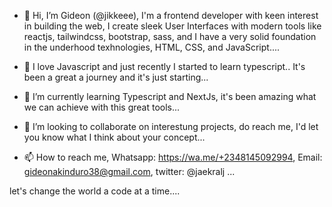- 👋 Hi, I’m Gideon (@jikkeee), I'm a frontend developer with keen interest in building the web, I create sleek User Interfaces with modern tools like reactjs, tailwindcss, bootstrap, sass, and I have a very solid foundation in the underhood texhnologies, HTML, CSS, and JavaScript....

- 👀 I love Javascript and just recently I started to learn typescript.. It's been a great a journey and it's just starting...
- 🌱 I’m currently learning Typescript and NextJs, it's been amazing what we can achieve with this great tools...
- 💞️ I’m looking to collaborate on interestung projects, do reach me, I'd let you know what I think about your concept...
- 📫 How to reach me, Whatsapp: https://wa.me/+2348145092994, Email: gideonakinduro38@gmail.com, twitter: @jaekralj ...

let's change the world a code at a time....
